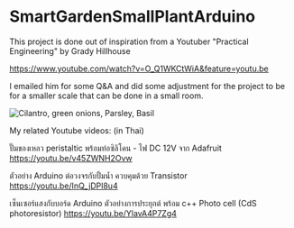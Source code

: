 # SmartGardenSmallPlantArduino

This project is done out of inspiration from a Youtuber "Practical Engineering" by Grady Hillhouse

https://www.youtube.com/watch?v=O_Q1WKCtWiA&feature=youtu.be

I emailed him for some Q&A and did some adjustment for the project to be for a smaller scale that can be done in a small room.
 
![Cilantro, green onions, Parsley, Basil](https://pbs.twimg.com/media/FX9NXy9XgAACA1p?format=jpg&name=large)

My related Youtube videos: (in Thai)

ปั๊มของเหลว peristaltic พร้อมท่อซิลิโคน - ไฟ DC 12V จาก Adafruit
https://youtu.be/v45ZWNH2Ovw

ตัวอย่าง Arduino ต่อวงจรกับปั้มน้ำ ควบคุมด้วย Transistor
https://youtu.be/InQ_jDPl8u4

เซ็นเซอร์แสงกับบอร์ด Arduino ตัวอย่างการประยุกต์ พร้อม c++ Photo cell (CdS photoresistor)
https://youtu.be/YlavA4P7Zg4
